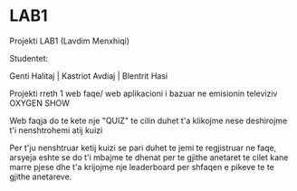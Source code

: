 # LAB1

Projekti LAB1 (Lavdim Menxhiqi)

Studentet:

Genti Halitaj | Kastriot Avdiaj | Blentrit Hasi

Projekti rreth 1 web faqe/ web aplikacioni i bazuar ne emisionin televiziv OXYGEN SHOW

Web faqja do te kete nje "QUIZ" te cilin duhet t'a klikojme nese deshirojme t'i nenshtrohemi atij kuizi

Per t'ju nenshtruar ketij kuizi se pari duhet te jemi te regjistruar ne faqe, arsyeja eshte se do t'i mbajme te dhenat per te gjithe anetaret te cilet kane marre pjese dhe t'a krijojme nje leaderboard per shfaqen e pikeve te te gjithe anetareve.
